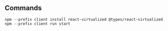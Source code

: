## Commands

```
npm --prefix client install react-virtualized @types/react-virtualized
npm --prefix client run start
```